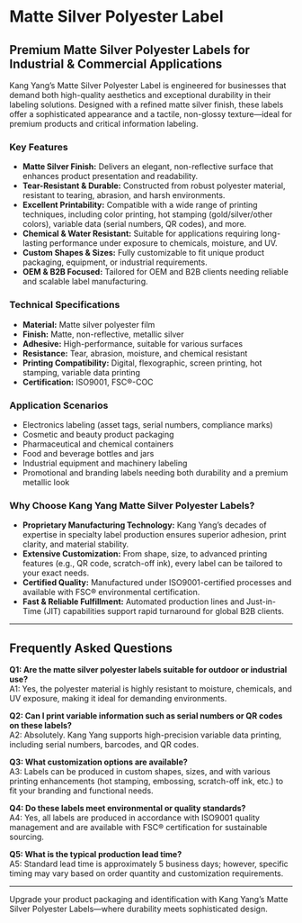 # Matte Silver Polyester Label

## Premium Matte Silver Polyester Labels for Industrial & Commercial Applications

Kang Yang’s Matte Silver Polyester Label is engineered for businesses that demand both high-quality aesthetics and exceptional durability in their labeling solutions. Designed with a refined matte silver finish, these labels offer a sophisticated appearance and a tactile, non-glossy texture—ideal for premium products and critical information labeling.

### Key Features

- **Matte Silver Finish:** Delivers an elegant, non-reflective surface that enhances product presentation and readability.
- **Tear-Resistant & Durable:** Constructed from robust polyester material, resistant to tearing, abrasion, and harsh environments.
- **Excellent Printability:** Compatible with a wide range of printing techniques, including color printing, hot stamping (gold/silver/other colors), variable data (serial numbers, QR codes), and more.
- **Chemical & Water Resistant:** Suitable for applications requiring long-lasting performance under exposure to chemicals, moisture, and UV.
- **Custom Shapes & Sizes:** Fully customizable to fit unique product packaging, equipment, or industrial requirements.
- **OEM & B2B Focused:** Tailored for OEM and B2B clients needing reliable and scalable label manufacturing.

### Technical Specifications

- **Material:** Matte silver polyester film
- **Finish:** Matte, non-reflective, metallic silver
- **Adhesive:** High-performance, suitable for various surfaces
- **Resistance:** Tear, abrasion, moisture, and chemical resistant
- **Printing Compatibility:** Digital, flexographic, screen printing, hot stamping, variable data printing
- **Certification:** ISO9001, FSC®-COC

### Application Scenarios

- Electronics labeling (asset tags, serial numbers, compliance marks)
- Cosmetic and beauty product packaging
- Pharmaceutical and chemical containers
- Food and beverage bottles and jars
- Industrial equipment and machinery labeling
- Promotional and branding labels needing both durability and a premium metallic look

### Why Choose Kang Yang Matte Silver Polyester Labels?

- **Proprietary Manufacturing Technology:** Kang Yang’s decades of expertise in specialty label production ensures superior adhesion, print clarity, and material stability.
- **Extensive Customization:** From shape, size, to advanced printing features (e.g., QR code, scratch-off ink), every label can be tailored to your exact needs.
- **Certified Quality:** Manufactured under ISO9001-certified processes and available with FSC® environmental certification.
- **Fast & Reliable Fulfillment:** Automated production lines and Just-in-Time (JIT) capabilities support rapid turnaround for global B2B clients.

---

## Frequently Asked Questions

**Q1: Are the matte silver polyester labels suitable for outdoor or industrial use?**  
A1: Yes, the polyester material is highly resistant to moisture, chemicals, and UV exposure, making it ideal for demanding environments.

**Q2: Can I print variable information such as serial numbers or QR codes on these labels?**  
A2: Absolutely. Kang Yang supports high-precision variable data printing, including serial numbers, barcodes, and QR codes.

**Q3: What customization options are available?**  
A3: Labels can be produced in custom shapes, sizes, and with various printing enhancements (hot stamping, embossing, scratch-off ink, etc.) to fit your branding and functional needs.

**Q4: Do these labels meet environmental or quality standards?**  
A4: Yes, all labels are produced in accordance with ISO9001 quality management and are available with FSC® certification for sustainable sourcing.

**Q5: What is the typical production lead time?**  
A5: Standard lead time is approximately 5 business days; however, specific timing may vary based on order quantity and customization requirements.

---

Upgrade your product packaging and identification with Kang Yang’s Matte Silver Polyester Labels—where durability meets sophisticated design.
